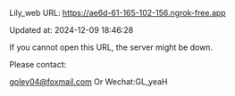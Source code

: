Lily_web URL: https://ae6d-61-165-102-156.ngrok-free.app

Updated at: 2024-12-09 18:46:28

If you cannot open this URL, the server might be down.

Please contact: 

goley04@foxmail.com Or Wechat:GL_yeaH